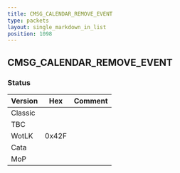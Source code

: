 ```yaml
---
title: CMSG_CALENDAR_REMOVE_EVENT
type: packets
layout: single_markdown_in_list
position: 1098
---
```


## CMSG_CALENDAR_REMOVE_EVENT

### Status

Version    | Hex        | Comment
---------- | ---------- | ---------- 
Classic    |            |
TBC        |            |
WotLK      | 0x42F      |
Cata       |            |
MoP        |            |